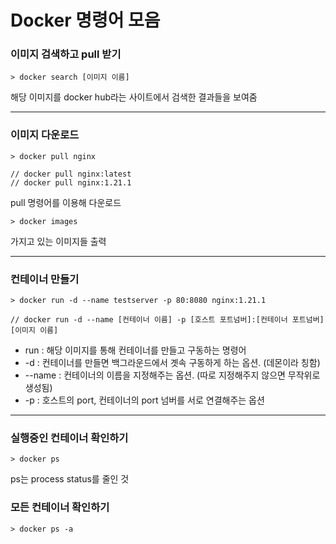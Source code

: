 # Docker 명령어 모음

### 이미지 검색하고 pull 받기

```
> docker search [이미지 이름]
```

해당 이미지를 docker hub라는 사이트에서 검색한 결과들을 보여줌

---

### 이미지 다운로드

```
> docker pull nginx

// docker pull nginx:latest
// docker pull nginx:1.21.1
```

pull 명령어를 이용해 다운로드

```
> docker images
```

가지고 있는 이미지들 출력

---

### 컨테이너 만들기

```
> docker run -d --name testserver -p 80:8080 nginx:1.21.1

// docker run -d --name [컨테이너 이름] -p [호스트 포트넘버]:[컨테이너 포트넘버] [이미지 이름]
```

- run : 해당 이미지를 통해 컨테이너를 만들고 구동하는 명령어
- -d : 컨테이너를 만들면 백그라운드에서 곗속 구동하게 하는 옵션. (데몬이라 칭함)
- --name : 컨테이너의 이름을 지정해주는 옵션. (따로 지정해주지 않으면 무작위로 생성됨)
- -p : 호스트의 port, 컨테이너의 port 넘버를 서로 연결해주는 옵션

---

### 실행중인 컨테이너 확인하기

```
> docker ps
```

ps는 process status를 줄인 것

### 모든 컨테이너 확인하기

```
> docker ps -a
```
